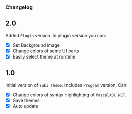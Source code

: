 ﻿### Changelog

## 2.0
Added `Plugin` version. In plugin version you can:
- [x] Set Background image
- [x] Change colors of some UI parts
- [x] Easily select theme at runtime

## 1.0
Initial version of `Yuki Theme`. Includes `Program` version. Can:

- [x] Change colors of syntax highlighting of `PascalABC.NET`.
- [x] Save themes
- [x] Auto update